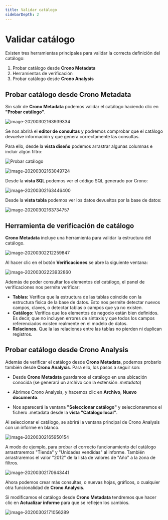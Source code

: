 ```yaml
---
title: Validar catálogo
sidebarDepth: 2
---
```




# Validar catálogo

Existen tres herramientas principales para validar la correcta definición del catálogo:

1. Probar catálogo desde **Crono Metadata**
2. Herramientas de verificación
3. Probar catálogo desde **Crono Analysis**



## Probar catálogo desde Crono Metadata

Sin salir de **Crono Metadata** podemos validar el catálogo haciendo clic en **"Probar catálogo"**. 

![image-20200302163939334](/images/catalogo11.png)

Se nos abrirá el **editor de consultas** y podremos comprobar que el catálogo devuelve información y que genera correctamente las consultas.

Para ello, desde la **vista diseño** podemos arrastrar algunas columnas e incluir algún filtro:

![Probar catálogo](/images/probar.gif)

![image-20200302163049724](/images/catalogo8.png)

Desde la **vista SQL**  podemos ver el código SQL generado por Crono:

![image-20200302163446400](/images/catalogo9.png)

Desde la **vista tabla** podemos ver los datos devueltos por la base de datos:

![image-20200302163734757](/images/catalogo10.png)



## Herramienta de verificación de catálogo

**Crono Metadata** incluye una herramienta para validar la estructura del catálogo.

![image-20200302212259847](/images/catalogo17.png)



Al hacer clic en el botón **Verificaciones** se abre la siguiente ventana:



![image-20200302223932860](/images/catalogo18.png)



Además de poder consultar los elementos del catálogo, el panel de verificaciones nos permite verificar:

- **Tablas:** Verifica que la estructura de las tablas coincide con la estructura física de la base de datos. Esto nos permite detectar nuevos campos, claves, o detectar tablas o campos que ya no existen.
- **Catálogo:** Verifica que los elementos de negocio están bien definidos. Es decir, que no incluyen errores de sintaxis y que todos los campos referenciados existen realmente en el modelo de datos.
- **Relaciones.** Que la las relaciones entre las tablas no pierden ni duplican registros.



## Probar catálogo desde Crono Analysis

Además de verificar el catálogo desde **Crono Metadata**, podemos probarlo también desde **Crono Analysis**. Para ello, los pasos a seguir son:

- Desde **Crono Metadata** guardamos el catálogo en una ubicación conocida (se generará un archivo con la extensión *.metadata*)

- Abrimos Crono Analysis, y hacemos clic en **Archivo**, **Nuevo documento**.

- Nos aparecerá la ventana **"Seleccionar catálogo"** y seleccionaremos el fichero .metadata desde la **vista "Catálogo local"**.

  

Al seleccionar el catálogo, se abrirá la ventana principal de Crono Analysis con un informe en blanco.

![image-20200302165950154](/images/catalogo12.png)

A modo de ejemplo, para probar el correcto funcionamiento del catálogo arrastraremos "Tienda" y "Unidades vendidas" al informe. También arrastraremos el valor "2012" de la lista de valores de "Año" a la zona de filtros.

![image-20200302170643441](/images/catalogo13.png)

Ahora podemos crear más consultas, o nuevas hojas, gráficos, o cualquier otra funcionalidad de **Crono Analysis**.

Si modificamos el catálogo desde **Crono Metadata** tendremos que hacer clic en **Actualizar informe** para que se reflejen los cambios.

![image-20200302171056289](/images/catalogo14.png)

